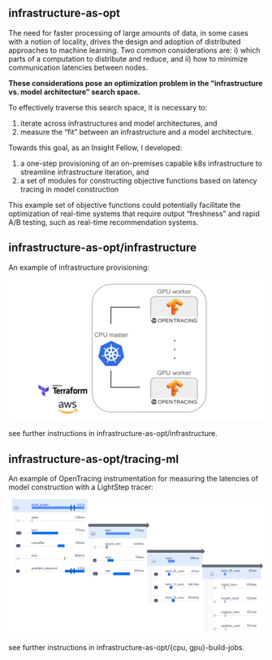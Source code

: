 ## infrastructure-as-opt

The need for faster processing of large amounts of data, in some cases with a notion of locality, drives the design and adoption of distributed approaches to machine learning. Two common considerations are: i) which parts of a computation to distribute and reduce, and ii) how to minimize communication latencies between nodes.

**These considerations pose an optimization problem in the “infrastructure vs. model architecture” search space.** 

To effectively traverse this search space, it is necessary to:
1) iterate across infrastructures and model architectures, and
2) measure the “fit” between an infrastructure and a model architecture.

Towards this goal, as an Insight Fellow, I developed: 
1) a one-step provisioning of an on-premises capable k8s infrastructure to streamline infrastructure iteration, and
2) a set of modules for constructing objective functions based on latency tracing in model construction

This example set of objective functions could potentially facilitate the optimization of real-time systems that require output “freshness” and rapid A/B testing, such as real-time recommendation systems.

## infrastructure-as-opt/infrastructure

An example of infrastructure provisioning:

![infra_example](https://github.com/alfin3/tracedistml/blob/master/images/infra_image.jpg)

see further instructions in infrastructure-as-opt/infrastructure.

## infrastructure-as-opt/tracing-ml

An example of OpenTracing instrumentation for measuring the latencies of model construction with a LightStep tracer:

![latencies_explorer](https://github.com/alfin3/tracedistml/blob/master/images/latencies_explorer.jpg)

see further instructions in infrastructure-as-opt/{cpu, gpu}-build-jobs.

